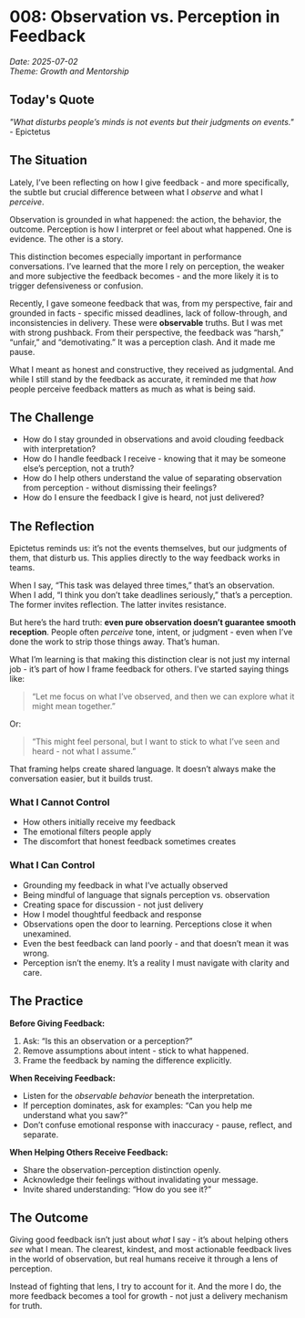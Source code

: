 # 008: Observation vs. Perception in Feedback

*Date: 2025-07-02*  
*Theme: Growth and Mentorship*

## Today's Quote

*"What disturbs people’s minds is not events but their judgments on events."* - Epictetus

## The Situation

Lately, I’ve been reflecting on how I give feedback - and more specifically, the subtle but crucial difference between what I *observe* and what I *perceive*. 

Observation is grounded in what happened: the action, the behavior, the outcome. Perception is how I interpret or feel about what happened. One is evidence. The other is a story.

This distinction becomes especially important in performance conversations. I’ve learned that the more I rely on perception, the weaker and more subjective the feedback becomes - and the more likely it is to trigger defensiveness or confusion.

Recently, I gave someone feedback that was, from my perspective, fair and grounded in facts - specific missed deadlines, lack of follow-through, and inconsistencies in delivery. These were **observable** truths. But I was met with strong pushback. From their perspective, the feedback was “harsh,” “unfair,” and “demotivating.” It was a perception clash. And it made me pause.

What I meant as honest and constructive, they received as judgmental. And while I still stand by the feedback as accurate, it reminded me that *how* people perceive feedback matters as much as what is being said.

## The Challenge

- How do I stay grounded in observations and avoid clouding feedback with interpretation?
- How do I handle feedback I receive - knowing that it may be someone else’s perception, not a truth?
- How do I help others understand the value of separating observation from perception - without dismissing their feelings?
- How do I ensure the feedback I give is heard, not just delivered?

## The Reflection

Epictetus reminds us: it’s not the events themselves, but our judgments of them, that disturb us. This applies directly to the way feedback works in teams.

When I say, “This task was delayed three times,” that’s an observation. When I add, “I think you don’t take deadlines seriously,” that’s a perception. The former invites reflection. The latter invites resistance.

But here’s the hard truth: **even pure observation doesn’t guarantee smooth reception**. People often *perceive* tone, intent, or judgment - even when I’ve done the work to strip those things away. That’s human.

What I’m learning is that making this distinction clear is not just my internal job - it’s part of how I frame feedback for others. I’ve started saying things like:

> “Let me focus on what I’ve observed, and then we can explore what it might mean together.”

Or:

> “This might feel personal, but I want to stick to what I’ve seen and heard - not what I assume.”

That framing helps create shared language. It doesn’t always make the conversation easier, but it builds trust.

### What I Cannot Control

- How others initially receive my feedback  
- The emotional filters people apply  
- The discomfort that honest feedback sometimes creates  

### What I Can Control

- Grounding my feedback in what I’ve actually observed  
- Being mindful of language that signals perception vs. observation  
- Creating space for discussion - not just delivery  
- How I model thoughtful feedback and response  
- Observations open the door to learning. Perceptions close it when unexamined.  
- Even the best feedback can land poorly - and that doesn’t mean it was wrong.  
- Perception isn’t the enemy. It’s a reality I must navigate with clarity and care.  

## The Practice

**Before Giving Feedback:**
1. Ask: “Is this an observation or a perception?”
2. Remove assumptions about intent - stick to what happened.
3. Frame the feedback by naming the difference explicitly.

**When Receiving Feedback:**
- Listen for the *observable behavior* beneath the interpretation.
- If perception dominates, ask for examples: “Can you help me understand what you saw?”
- Don’t confuse emotional response with inaccuracy - pause, reflect, and separate.

**When Helping Others Receive Feedback:**
- Share the observation-perception distinction openly.
- Acknowledge their feelings without invalidating your message.
- Invite shared understanding: “How do you see it?”

## The Outcome

Giving good feedback isn’t just about *what* I say - it’s about helping others *see* what I mean. The clearest, kindest, and most actionable feedback lives in the world of observation, but real humans receive it through a lens of perception.

Instead of fighting that lens, I try to account for it. And the more I do, the more feedback becomes a tool for growth - not just a delivery mechanism for truth.